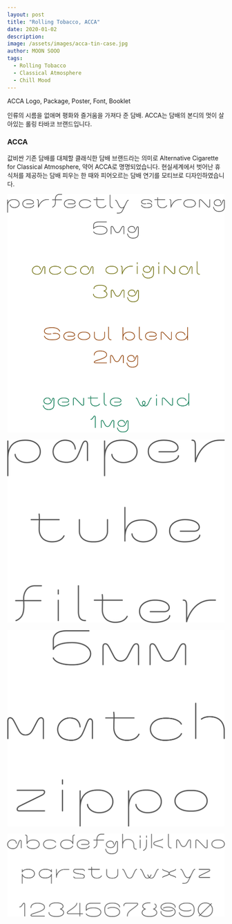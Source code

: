 ```yaml
---
layout: post
title: "Rolling Tobacco, ACCA"
date: 2020-01-02
description:
image: /assets/images/acca-tin-case.jpg
author: MOON SOOO
tags:
  - Rolling Tobacco
  - Classical Atmosphere
  - Chill Mood
---
```

ACCA Logo, Package, Poster, Font, Booklet

인류의 시름을 없애며 평화와 즐거움을 가져다 준 담배.
ACCA는 담배의 본디의 멋이 살아있는 롤링 타바코 브랜드입니다.

### ACCA

값비싼 기존 담배를 대체할 클래식한 담배 브랜드라는 의미로
Alternative Cigarette for Classical Atmosphere,
약어 ACCA로 명명되었습니다.
현실세계에서 벗어난 휴식처를 제공하는 담배 피우는 한 때와
피어오르는 담배 연기를 모티브로 디자인하였습니다.


![Placeholder](/assets/images/acca_short.png)

![Placeholder](/assets/images/acca_short_1.png)

![Placeholder](/assets/images/acca_short_2.png)

![Placeholder](/assets/images/acca_font.png)
